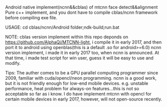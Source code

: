 Android native implement(ncnn&&cblas) of mtcnn face detect&&alignment
Pure c++ implement, and you dont have to compile cblas/ncnn framework before compiling exe file.

USAGE:
cd cblas/ncnn/Android folder;ndk-build;run.bat

NOTE:
cblas version implement within this repo deponds on https://github.com/AlphaQi/MTCNN-light, i compile it in early 2017, and then port it to android using openblas(this is a default .so for android>=6.0)
ncnn version implement, i made it in early 2017 too, when ncnn is announced.
At that time, i made test script for win user, guess it will be easy to use and modify.

Tips:
The auther comes to be a GPU parallel computing programmer since 2009, familiar with cuda/opencl/neon programming.
ncnn is a good work, but it is not friendly enough for low-end mobile devices. e.g. unstable performance, heat problem for always-on features...this is not so acceptable so far as i know.
I do have implement mtcnn with opencl for certain mobile devices in early 2017, however, will not open-source recently.
